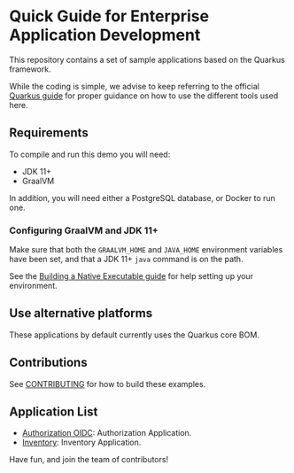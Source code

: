 # Quick Guide for Enterprise Application Development

This repository contains a set of sample applications based on the Quarkus framework.

While the coding is simple, we advise to keep referring to the official [Quarkus guide](https://quarkus.io/guides/)
for proper guidance on how to
use the different tools used here.

## Requirements

To compile and run this demo you will need:

- JDK 11+
- GraalVM

In addition, you will need either a PostgreSQL database, or Docker to run one.

### Configuring GraalVM and JDK 11+

Make sure that both the `GRAALVM_HOME` and `JAVA_HOME` environment variables have
been set, and that a JDK 11+ `java` command is on the path.

See the [Building a Native Executable guide](https://quarkus.io/guides/building-native-image)
for help setting up your environment.

## Use alternative platforms

These applications by default currently uses the Quarkus core BOM.

## Contributions

See [CONTRIBUTING](CONTRIBUTING.md) for how to build these examples.

## Application List

* [Authorization OIDC](./authorization): Authorization Application.
* [Inventory](./inventory): Inventory Application.

Have fun, and join the team of contributors!
